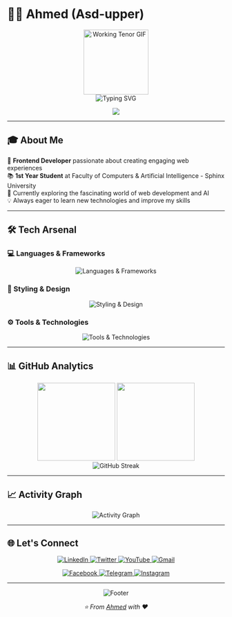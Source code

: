 # 👨‍💻 Ahmed (Asd-upper)

<div align="center">
  <img src="https://media.tenor.com/n53f5g-plM0AAAAj/emo.gif" width="150" height="150" alt="Working Tenor GIF" />
</div>

<div align="center">
  <img src="https://readme-typing-svg.herokuapp.com?font=Fira+Code&pause=1000&color=00D9FF&center=true&vCenter=true&width=435&lines=Frontend+Developer;Web+Development+Enthusiast;Always+Learning+New+Technologies" alt="Typing SVG" />
</div>

<p align="center">
  <img src="https://komarev.com/ghpvc/?username=kali-upper&label=Profile%20Views&color=0e75b6&style=for-the-badge" />
</p>

---

## 🎓 About Me

🎯 **Frontend Developer** passionate about creating engaging web experiences  
📚 **1st Year Student** at Faculty of Computers & Artificial Intelligence - Sphinx University  
🌟 Currently exploring the fascinating world of web development and AI  
💡 Always eager to learn new technologies and improve my skills

---

## 🛠️ Tech Arsenal

### 💻 Languages & Frameworks

<p align="center">
  <img src="https://skillicons.dev/icons?i=js,ts,react,html,css" alt="Languages & Frameworks" />
</p>

### 🎨 Styling & Design

<p align="center">
  <img src="https://skillicons.dev/icons?i=tailwind,sass,figma" alt="Styling & Design" />
</p>

### ⚙️ Tools & Technologies

<p align="center">
  <img src="https://skillicons.dev/icons?i=nodejs,git,github,vscode,npm" alt="Tools & Technologies" />
</p>

---

## 📊 GitHub Analytics

<div align="center">
  <img height="180em" src="https://github-readme-stats.vercel.app/api?username=kali-upper&show_icons=true&theme=tokyonight&include_all_commits=true&count_private=true&hide_border=true"/>
  <img height="180em" src="https://github-readme-stats.vercel.app/api/top-langs/?username=kali-upper&layout=compact&theme=tokyonight&hide_border=true"/>
</div>

<div align="center">
  <img src="https://github-readme-streak-stats.herokuapp.com?user=kali-upper&theme=tokyonight&hide_border=true" alt="GitHub Streak" />
</div>

---

## 📈 Activity Graph

<div align="center">
  <img src="https://github-readme-activity-graph.vercel.app/graph?username=kali-upper&theme=tokyo-night&hide_border=true" alt="Activity Graph" />
</div>

---

## 🌐 Let's Connect

<p align="center">
  <a href="https://linkedin.com" target="_blank">
    <img src="https://img.shields.io/badge/LinkedIn-0077B5?style=for-the-badge&logo=linkedin&logoColor=white" alt="LinkedIn" />
  </a>
  <a href="https://x.com/AHME0016K" target="_blank">
    <img src="https://img.shields.io/badge/Twitter-1DA1F2?style=for-the-badge&logo=twitter&logoColor=white" alt="Twitter" />
  </a>
  <a href="https://www.youtube.com/@FOTETUBE" target="_blank">
    <img src="https://img.shields.io/badge/YouTube-FF0000?style=for-the-badge&logo=youtube&logoColor=white" alt="YouTube" />
  </a>
  <a href="mailto:ahmedaboalayoun@gmail.com" target="_blank">
    <img src="https://img.shields.io/badge/Gmail-D14836?style=for-the-badge&logo=gmail&logoColor=white" alt="Gmail" />
  </a>
</p>

<p align="center">
  <a href="https://www.facebook.com/profile.php?id=61578407231407" target="_blank">
    <img src="https://img.shields.io/badge/Facebook-1877F2?style=for-the-badge&logo=facebook&logoColor=white" alt="Facebook" />
  </a>
  <a href="https://t.me/ACYRO0016K" target="_blank">
    <img src="https://img.shields.io/badge/Telegram-2CA5E0?style=for-the-badge&logo=telegram&logoColor=white" alt="Telegram" />
  </a>
  <a href="https://www.instagram.com/devtech.team/" target="_blank">
    <img src="https://img.shields.io/badge/Instagram-E4405F?style=for-the-badge&logo=instagram&logoColor=white" alt="Instagram" />
  </a>
</p>

---

<div align="center">
  <img src="https://capsule-render.vercel.app/api?type=waving&color=gradient&height=100&section=footer" alt="Footer" />
</div>

<p align="center">
  <i>⭐️ From <a href="https://github.com/kali-upper">Ahmed</a> with ❤️</i>
</p>

